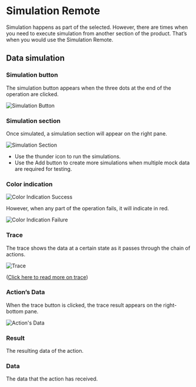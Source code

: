 # Simulation Remote

Simulation happens as part of the selected. However, there are times when you need to execute simulation from another section of the product. That’s when you would use the Simulation Remote.

## Data simulation

### Simulation button

The simulation button appears when the three dots at the end of the operation are clicked.

<div class="myResponsiveImg">
    <img src="/apiautoflow/img/Guide/data-simulation/simulation_button.png" alt="Simulation Button" class="myResponsiveImg"/>
</div>

### Simulation section

Once simulated, a simulation section will appear on the right pane.

<div class="myResponsiveImg">
    <img src="/apiautoflow/img/Guide/data-simulation/simulation_section.png" alt="Simulation Section" class="myResponsiveImg"/>
</div>

- Use the thunder icon to run the simulations.
- Use the Add button to create more simulations when multiple mock data are required for testing.

### Color indication

<div class="myResponsiveImg">
    <img src="/apiautoflow/img/Guide/data-simulation/color_indication_success.png" alt="Color Indication Success" class="myResponsiveImg"/>
</div>

However, when any part of the operation fails, it will indicate in red.

<div class="myResponsiveImg">
    <img src="/apiautoflow/img/Guide/data-simulation/color_indication_failure.png" alt="Color Indication Failure" class="myResponsiveImg"/>
</div>

### Trace

The trace shows the data at a certain state as it passes through the chain of actions.

<div class="myResponsiveImg">
    <img src="/apiautoflow/img/Guide/data-simulation/trace.png" alt="Trace" class="myResponsiveImg"/>
</div>

([Click here to read more on trace](../Trace/Index.md))

### Action’s Data

When the trace button is clicked, the trace result appears on the right-bottom pane.

<div class="myResponsiveImg">
    <img src="/apiautoflow/img/Guide/data-simulation/action_data.png" alt="Action's Data" class="myResponsiveImg"/>
</div>

### Result

The resulting data of the action.

### Data

The data that the action has received.

